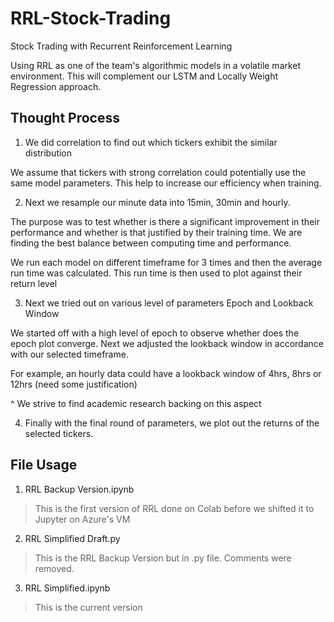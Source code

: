 # RRL-Stock-Trading
Stock Trading with Recurrent Reinforcement Learning 

Using RRL as one of the team's algorithmic models in a volatile market environment. This will complement our LSTM and Locally Weight Regression approach. 



## Thought Process

1) We did correlation to find out which tickers exhibit the similar distribution

We assume that tickers with strong correlation could potentially use the same model parameters. This help to increase our efficiency when training.

2) Next we resample our minute data into 15min, 30min and hourly.

The purpose was to test whether is there a significant improvement in their performance and whether is that justified by their training time. We are finding the best balance between computing time and performance.

We run each model on different timeframe for 3 times and then the average run time was calculated. This run time is then used to plot against their return level

3) Next we tried out on various level of parameters
Epoch and Lookback Window

We started off with a high level of epoch to observe whether does the epoch plot converge. Next we adjusted the lookback window in accordance with our selected timeframe.

For example, an hourly data could have a lookback window of 4hrs, 8hrs or 12hrs (need some justification)

^ We strive to find academic research backing on this aspect

4) Finally with the final round of parameters, we plot out the returns of the selected tickers.

## File Usage

1) RRL Backup Version.ipynb

> This is the first version of RRL done on Colab before we shifted it to Jupyter on Azure's VM

2) RRL Simplified Draft.py

> This is the RRL Backup Version but in .py file. Comments were removed. 

3) RRL Simplified.ipynb

> This is the current version

